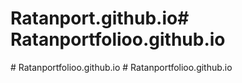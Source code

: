 # Ratanport.github.io#   R a t a n p o r t f o l i o o . g i t h u b . i o  
 #   R a t a n p o r t f o l i o o . g i t h u b . i o  
 #   R a t a n p o r t f o l i o o . g i t h u b . i o  
 